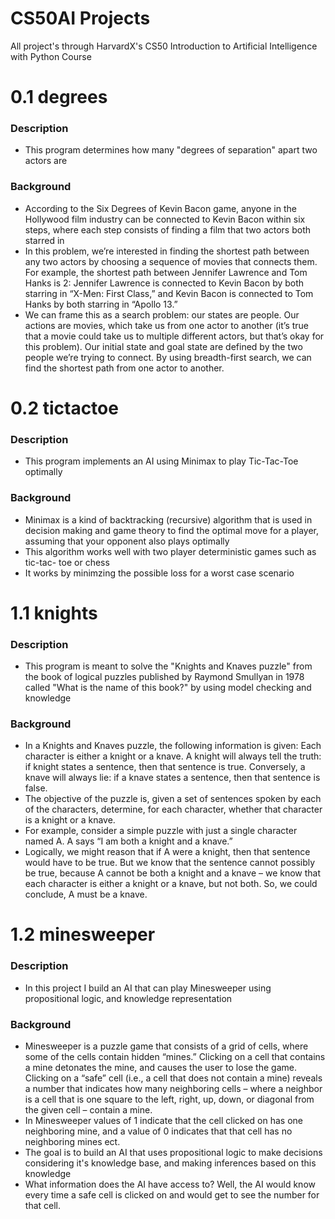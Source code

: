 # CS50AI Projects
All project's through HarvardX's CS50 Introduction to Artificial Intelligence with Python Course

# 0.1 degrees
### Description
- This program determines how many "degrees of separation" apart two actors are
### Background
- According to the Six Degrees of Kevin Bacon game, anyone in the Hollywood film industry can
  be connected to Kevin Bacon within six steps, where each step consists of finding a film that
  two actors both starred in
- In this problem, we’re interested in finding the shortest path between any two actors by
  choosing a sequence of movies that connects them. For example, the shortest path between
  Jennifer Lawrence and Tom Hanks is 2: Jennifer Lawrence is connected to Kevin Bacon by
  both starring in “X-Men: First Class,” and Kevin Bacon is connected to Tom Hanks by both
  starring in “Apollo 13.”
- We can frame this as a search problem: our states are people. Our actions are movies, which
  take us from one actor to another (it’s true that a movie could take us to multiple different
  actors, but that’s okay for this problem). Our initial state and goal state are defined by
  the two people we’re trying to connect. By using breadth-first search, we can find the
  shortest path from one actor to another.

# 0.2 tictactoe
### Description
- This program implements an AI using Minimax to play Tic-Tac-Toe optimally
### Background
- Minimax is a kind of backtracking (recursive) algorithm that is used in decision making and
  game theory to find the optimal move for a player, assuming that your opponent
  also plays optimally
- This algorithm works well with two player deterministic games such as tic-tac-    toe or chess
- It works by minimzing the possible loss for a worst case scenario

# 1.1 knights
### Description
- This program is meant to solve the "Knights and Knaves puzzle" from the book of logical puzzles published by Raymond Smullyan in 1978 called "What is the name of this book?" by using model checking and knowledge
### Background
- In a Knights and Knaves puzzle, the following information is given: Each character is either a knight or a knave. A knight will always tell the truth: if knight states a sentence, then that sentence is true. Conversely, a knave will always lie: if a knave states a sentence, then that sentence is false.
- The objective of the puzzle is, given a set of sentences spoken by each of the characters, determine, for each character, whether that character is a knight or a knave.
- For example, consider a simple puzzle with just a single character named A. A says “I am both a knight and a knave.”
- Logically, we might reason that if A were a knight, then that sentence would have to be true. But we know that the sentence cannot possibly be true, because A cannot be both a knight and a knave – we know that each character is either a knight or a knave, but not both. So, we could conclude, A must be a knave.

# 1.2 minesweeper
### Description
- In this project I build an AI that can play Minesweeper using propositional logic, and knowledge representation
### Background 
- Minesweeper is a puzzle game that consists of a grid of cells, where some of the cells contain hidden “mines.” Clicking on a cell that contains a mine detonates the mine, and causes the user to lose the game. Clicking on a “safe” cell (i.e., a cell that does not contain a mine) reveals a number that indicates how many neighboring cells – where a neighbor is a cell that is one square to the left, right, up, down, or diagonal from the given cell – contain a mine.
- In Minesweeper values of 1 indicate that the cell clicked on has one neighboring mine, and a value of 0 indicates that that cell has no neighboring mines ect.
- The goal is to build an AI that uses propositional logic to make decisions considering it's knowledge base, and making inferences based on this knowledge
- What information does the AI have access to? Well, the AI would know every time a safe cell is clicked on and would get to see the number for that cell.


